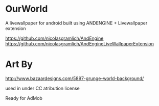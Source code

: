 OurWorld
========

A livewallpaper for android built using ANDENGINE + Livewallpaper extension

https://github.com/nicolasgramlich/AndEngine
https://github.com/nicolasgramlich/AndEngineLiveWallpaperExtension

Art By
========
http://www.bazaardesigns.com/5897-grunge-world-background/

used in under CC atribution license

Ready for AdMob